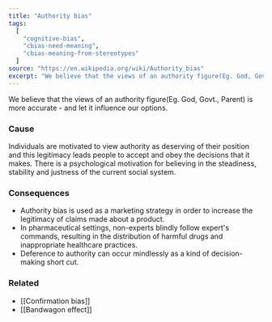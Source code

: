 ```yaml
---
title: "Authority bias"
tags:
  [
    "cognitive-bias",
    "cbias-need-meaning",
    "cbias-meaning-from-stereotypes"
  ]
source: "https://en.wikipedia.org/wiki/Authority_bias"
excerpt: "We believe that the views of an authority figure(Eg. God, Govt., Parent) is more accurate - and let it influence our options."
---
```


We believe that the views of an authority figure(Eg. God, Govt., Parent) is more accurate - and let it influence our options.

### Cause

 Individuals are motivated to view authority as deserving of their position and this legitimacy leads people to accept and obey the decisions that it makes. There is a psychological motivation for believing in the steadiness, stability and justness of the current social system.

### Consequences

- Authority bias is used as a marketing strategy in order to increase the legitimacy of claims made about a product.
- In pharmaceutical settings, non-experts blindly follow expert's commands, resulting in the distribution of harmful drugs and inappropriate healthcare practices.
-  Deference to authority can occur mindlessly as a kind of decision-making short cut.

### Related

- [[Confirmation bias]]
- [[Bandwagon effect]]